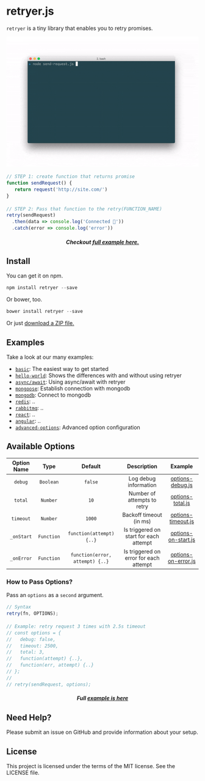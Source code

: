 # retryer.js

`retryer` is a tiny library that enables you to retry promises.

<p align="center">
  <img src="https://github.com/ykrevnyi/reconnect/blob/docs/docs/retryer-v1.5.1.gif" alt="retryer.js intro"/>
</p>

```javascript
// STEP 1: create function that returns promise
function sendRequest() {
   return request('http://site.com/')
}

// STEP 2: Pass that function to the retry(FUNCTION_NAME)
retry(sendRequest)
  .then(data => console.log('Connected 🎉'))
  .catch(error => console.log('error'))
```

<h5 align="center">Checkout <a href="https://github.com/ykrevnyi/reconnect/blob/docs/examples/basic">full example here.</a></h5>

## Install
You can get it on npm.
```javascript
npm install retryer --save
```

Or bower, too.
```javascript
bower install retryer --save
```

Or just [download a ZIP file.](https://github.com/ykrevnyi/reconnect/archive/master.zip)

## Examples

Take a look at our many examples:

- [`basic`](https://github.com/ykrevnyi/reconnect/blob/docs/examples/basic): The easiest way to get started
- [`hello-world`](https://github.com/ykrevnyi/reconnect/blob/docs/examples/hello-world.js): Shows the differences with and without using retryer
- [`async/await`](https://github.com/ykrevnyi/reconnect/blob/docs/examples/async-await.js): Using async/await with retryer
- [`mongoose`](https://github.com/ykrevnyi/reconnect/blob/docs/examples/mongoose.js): Establish connection with mongodb
- [`mongodb`](https://github.com/ykrevnyi/reconnect/blob/docs/examples/mongodb.js): Connect to mongodb
- [`redis`](https://github.com/ykrevnyi/reconnect/blob/docs/examples/redis.js): ..
- [`rabbitmq`](https://github.com/ykrevnyi/reconnect/blob/docs/examples/rabbitmq.js): ..
- [`react`](https://github.com/ykrevnyi/reconnect/blob/docs/examples/rabbitmq.js): ..
- [`angular`](https://github.com/ykrevnyi/reconnect/blob/docs/examples/rabbitmq.js): ..
- [`advanced-options`](https://github.com/ykrevnyi/reconnect/blob/docs/examples/advanced-options): Advanced option configuration

## Available Options
**Option Name**|**Type**|**Default**|**Description**|**Example**
:-------------:|:------:|:---------:|:-------------:|:--------:|
`debug`|`Boolean`|`false`|Log debug information|<a href="https://github.com/ykrevnyi/reconnect/blob/docs/examples/advanced-options/options-debug.js">options-debug.js</a>
`total`|`Number`|`10`|Number of attempts to retry|<a href="https://github.com/ykrevnyi/reconnect/blob/docs/examples/advanced-options/options-total.js">options-total.js</a>
`timeout`|`Number`|`1000`|Backoff timeout (in ms)|<a href="https://github.com/ykrevnyi/reconnect/blob/docs/examples/advanced-options/options-timeout.js">options-timeout.js</a>
`_onStart`|`Function`|`function(attempt) {..}`|Is triggered on start for each attempt|<a href="https://github.com/ykrevnyi/reconnect/blob/docs/examples/advanced-options/options-on-start.js">options-on-start.js</a>
`_onError`|`Function`|`function(error, attempt) {..}`|Is triggered on error for each attempt|<a href="https://github.com/ykrevnyi/reconnect/blob/docs/examples/advanced-options/options-on-error.js">options-on-error.js</a>

### How to Pass Options?

Pass an `options` as a `second` argument.

```javascript
// Syntax
retry(fn, OPTIONS);

// Example: retry request 3 times with 2.5s timeout
// const options = {
//   debug: false,
//   timeout: 2500,
//   total: 3,
//   function(attempt) {..},
//   function(err, attempt) {..}
// };
//
// retry(sendRequest, options);
```
<h5 align="center">Full <a href="https://github.com/ykrevnyi/reconnect/blob/docs/examples/advanced-options/">example is here</a></h5>

## Need Help?
Please submit an issue on GitHub and provide information about your setup.

## License
This project is licensed under the terms of the MIT license. See the LICENSE file.
